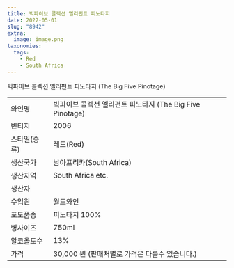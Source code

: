 ```yaml
---
title: 빅파이브 콜렉션 엘리펀트 피노타지
date: 2022-05-01
slug: "8942"
extra:
  image: image.png
taxonomies:
  tags:
    - Red
    - South Africa
---
```


빅파이브 콜렉션 엘리펀트 피노타지 (The Big Five Pinotage)

<!-- more -->

|           |                                                    |  
| --------- | -------------------------------------------------- |
| 와인명      |  빅파이브 콜렉션 엘리펀트 피노타지 (The Big Five Pinotage) |
| 빈티지      |  2006 |
| 스타일(종류) | 레드(Red) | 
| 생산국가     |  남아프리카(South Africa) |
| 생산지역     |  South Africa etc. |
| 생산자      |    |
| 수입원      |   월드와인 |
| 포도품종    |  피노타지 100% |
| 병사이즈    |  750ml |
| 알코올도수   |   13% |
| 가격       |  30,000 원 (판매처별로 가격은 다를수 있습니다.) |
